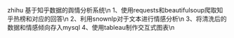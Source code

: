 zhihu
基于知乎数据的舆情分析系统\n
1、使用requests和beautifulsoup爬取知乎热榜和对应的回答\n
2、利用snownlp对于文本进行情感分析\n
3、将清洗后的数据和情感倾向存入mysql
4、使用tableau制作交互式图表\n
